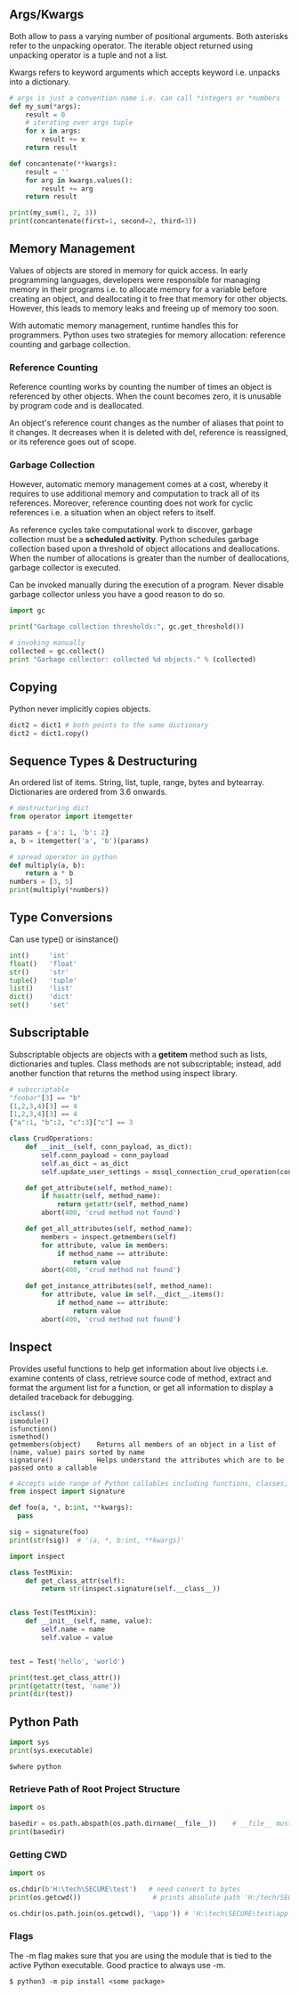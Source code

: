 ## Args/Kwargs

Both allow to pass a varying number of positional arguments. Both asterisks refer to the unpacking operator. The iterable object returned using unpacking operator is a tuple and not a list.

Kwargs refers to keyword arguments which accepts keyword i.e. unpacks into a dictionary.

```py
# args is just a convention name i.e. can call *integers or *numbers
def my_sum(*args):
    result = 0
    # iterating over args tuple
    for x in args:
        result += x
    return result

def concantenate(**kwargs):
    result = ''
    for arg in kwargs.values():
        result += arg
    return result

print(my_sum(1, 2, 3))
print(concantenate(first=1, second=2, third=3))
```

## Memory Management

Values of objects are stored in memory for quick access. In early programming languages, developers were responsible for managing memory in their programs i.e. to allocate memory for a variable before creating an object, and deallocating it to free that memory for other objects. However, this leads to memory leaks and freeing up of memory too soon.

With automatic memory management, runtime handles this for programmers. Python uses two strategies for memory allocation: reference counting and garbage collection.

### Reference Counting

Reference counting works by counting the number of times an object is referenced by other objects. When the count becomes zero, it is unusable by program code and is deallocated.

An object's reference count changes as the number of aliases that point to it changes. It decreases when it is deleted with del, reference is reassigned, or its reference goes out of scope.

### Garbage Collection

However, automatic memory management comes at a cost, whereby it requires to use additional memory and computation to track all of its references. Moreover, reference counting does not work for cyclic references i.e. a situation when an object refers to itself.

As reference cycles take computational work to discover, garbage collection must be a **scheduled activity**. Python schedules garbage collection based upon a threshold of object allocations and deallocations. When the number of allocations is greater than the number of deallocations, garbage collector is executed.

Can be invoked manually during the execution of a program. Never disable garbage collector unless you have a good reason to do so.

```py
import gc

print("Garbage collection thresholds:", gc.get_threshold())

# invoking manually
collected = gc.collect()
print "Garbage collector: collected %d objects." % (collected)
```

## Copying

Python never implicitly copies objects.

```py
dict2 = dict1 # both points to the same dictionary
dict2 = dict1.copy()
```

## Sequence Types & Destructuring

An ordered list of items. String, list, tuple, range, bytes and bytearray. Dictionaries are ordered from 3.6 onwards.

```py
# destructuring dict
from operator import itemgetter

params = {'a': 1, 'b': 2}
a, b = itemgetter('a', 'b')(params)

# spread operator in python
def multiply(a, b):
    return a * b
numbers = [3, 5]
print(multiply(*numbers))
```

## Type Conversions

Can use type() or isinstance()

```python
int()     'int'
float()   'float'
str()     'str'
tuple()   'tuple'
list()    'list'
dict()    'dict'
set()     'set'
```

## Subscriptable

Subscriptable objects are objects with a **getitem** method such as lists, dictionaries and tuples. Class methods are not subscriptable; instead, add another function that returns the method using inspect library.

```py
# subscriptable
"foobar"[3] == "b"
(1,2,3,4)[3] == 4
[1,2,3,4][3] == 4
{"a":1, "b":2, "c":3}["c"] == 3

class CrudOperations:
    def __init__(self, conn_payload, as_dict):
        self.conn_payload = conn_payload
        self.as_dict = as_dict
        self.update_user_settings = mssql_connection_crud_operation(conn_payload, as_dict)(self.update_user_settings)

    def get_attribute(self, method_name):
        if hasattr(self, method_name):
            return getattr(self, method_name)
        abort(400, 'crud method not found')

    def get_all_attributes(self, method_name):
        members = inspect.getmembers(self)
        for attribute, value in members:
            if method_name == attribute:
                return value
        abort(400, 'crud method not found')

    def get_instance_attributes(self, method_name):
        for attribute, value in self.__dict__.items():
            if method_name == attribute:
                return value
        abort(400, 'crud method not found')
```

## Inspect

Provides useful functions to help get information about live objects i.e. examine contents of class, retrieve source code of method, extract and format the argument list for a function, or get all information to display a detailed traceback for debugging.

```
isclass()
ismodule()
isfunction()
ismethod()
getmembers(object)    Returns all members of an object in a list of (name, value) pairs sorted by name
signature()           Helps understand the attributes which are to be passed onto a callable
```

```py
# Accepts wide range of Python callables including functions, classes, partial objects
from inspect import signature

def foo(a, *, b:int, **kwargs):
  pass

sig = signature(foo)
print(str(sig))  # '(a, *, b:int, **kwargs)'
```

```py
import inspect

class TestMixin:
    def get_class_attr(self):
        return str(inspect.signature(self.__class__))


class Test(TestMixin):
    def __init__(self, name, value):
        self.name = name
        self.value = value


test = Test('hello', 'world')

print(test.get_class_attr())
print(getattr(test, 'name'))
print(dir(test))
```

## Python Path

```python
import sys
print(sys.executable)
```

```console
$where python
```

### Retrieve Path of Root Project Structure

```python
import os

basedir = os.path.abspath(os.path.dirname(__file__))    # __file__ must be in top level directory of the project
print(basedir)
```

### Getting CWD

```python
import os

os.chdir(b'H:\tech\SECURE\test')   # need convert to bytes
print(os.getcwd())                  # prints absolute path 'H:/tech/SECURE/test'

os.chdir(os.path.join(os.getcwd(), '\app')) # 'H:\tech\SECURE\test\app'
```

### Flags

The -m flag makes sure that you are using the module that is tied to the active Python executable. Good practice to always use -m.

```
$ python3 -m pip install <some package>
```
